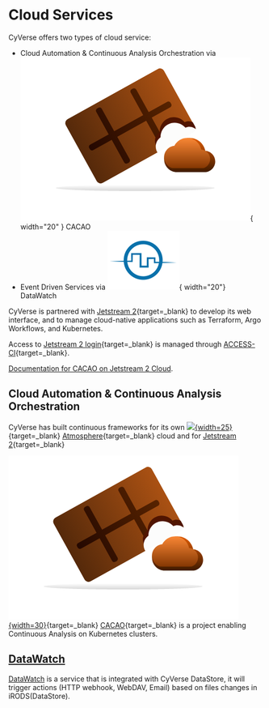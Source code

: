 # Cloud Services

CyVerse offers two types of cloud service:

- Cloud Automation & Continuous Analysis Orchestration via ![](../assets/atmosphere/cacao.png){ width="20" } CACAO
- Event Driven Services via ![](../assets/de/icons/datawatchIcon.svg){ width="20"} DataWatch

CyVerse is partnered with [Jetstream 2](https://jetstream-cloud.org/){target=_blank} to develop its web interface, and to manage cloud-native applications such as Terraform, Argo Workflows, and Kubernetes.

Access to [Jetstream 2 login](https://use.jetstream-cloud.org/application){target=_blank} is managed through [ACCESS-CI](https://allocations.access-ci.org){target=_blank}.

[Documentation for CACAO on Jetstream 2 Cloud](https://docs.jetstream-cloud.org/ui/cacao/overview).

## Cloud Automation & Continuous Analysis Orchestration

[atmo]: ../assets/atmosphere/cacao-04.png
[cacao]: ../assets/atmosphere/cacao.png

CyVerse has built continuous frameworks for its own [![][atmo]{width=25}](https://atmo.cyverse.org){target=_blank} [Atmosphere](https://atmo.cyverse.org){target=_blank} cloud and for [Jetstream 2](https://jetstream-cloud.org){target=_blank}

[![][cacao]{width=30}](https://gitlab.com/cyverse/cacao/-/blob/master/README.md){target=_blank} [CACAO](https://gitlab.com/cyverse/cacao/-/blob/master/README.md){target=_blank} is a project enabling Continuous Analysis on Kubernetes clusters.

## [DataWatch](../cloud/datawatch.md)

[DataWatch](https://gitlab.com/cyverse/datawatch) is a service that is integrated with CyVerse DataStore, it will trigger actions (HTTP webhook, WebDAV, Email) based on files changes in iRODS(DataStore).
